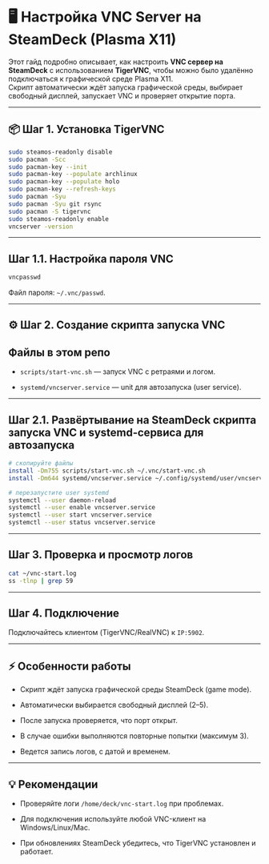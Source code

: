 # 🖥️ Настройка VNC Server на SteamDeck (Plasma X11)

Этот гайд подробно описывает, как настроить **VNC сервер на SteamDeck** с использованием **TigerVNC**, чтобы можно было удалённо подключаться к графической среде Plasma X11.  
Скрипт автоматически ждёт запуска графической среды, выбирает свободный дисплей, запускает VNC и проверяет открытие порта.

---

## 📦 Шаг 1. Установка TigerVNC

```bash
sudo steamos-readonly disable
sudo pacman -Scc
sudo pacman-key --init
sudo pacman-key --populate archlinux
sudo pacman-key --populate holo
sudo pacman-key --refresh-keys
sudo pacman -Syu
sudo pacman -Syu git rsync
sudo pacman -S tigervnc
sudo steamos-readonly enable
vncserver -version
```

---

## Шаг 1.1. Настройка пароля VNC

```bash
vncpasswd
```

Файл пароля: `~/.vnc/passwd`.

---

## ⚙️ Шаг 2. Создание скрипта запуска VNC

## Файлы в этом репо

- `scripts/start-vnc.sh` — запуск VNC с ретраями и логом.
    
- `systemd/vncserver.service` — unit для автозапуска (user service).

---

## Шаг 2.1. Развёртывание на SteamDeck скрипта запуска VNC и systemd-сервиса для автозапуска

```bash
# скопируйте файлы
install -Dm755 scripts/start-vnc.sh ~/.vnc/start-vnc.sh
install -Dm644 systemd/vncserver.service ~/.config/systemd/user/vncserver.service

# перезапустите user systemd
systemctl --user daemon-reload
systemctl --user enable vncserver.service
systemctl --user start vncserver.service
systemctl --user status vncserver.service
```

---

## Шаг 3. Проверка и просмотр логов

```bash
cat ~/vnc-start.log
ss -tlnp | grep 59
```

---

## Шаг 4. Подключение

Подключайтесь клиентом (TigerVNC/RealVNC) к `IP:5902`.

---

## ⚡ Особенности работы

- Скрипт ждёт запуска графической среды SteamDeck (game mode).
    
- Автоматически выбирается свободный дисплей (2–5).
    
- После запуска проверяется, что порт открыт.
    
- В случае ошибки выполняются повторные попытки (максимум 3).
    
- Ведется запись логов, с датой и временем.
    
---

## 💡 Рекомендации

- Проверяйте логи `/home/deck/vnc-start.log` при проблемах.
    
- Для подключения используйте любой VNC-клиент на Windows/Linux/Mac.
    
- При обновлениях SteamDeck убедитесь, что TigerVNC установлен и работает.
